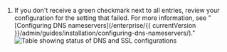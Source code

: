 1. If you don't receive a green checkmark next to all entries, review your configuration for the setting that failed. For more information, see "[Configuring DNS nameservers](/enterprise/{{ currentVersion }}/admin/guides/installation/configuring-dns-nameservers/)."
   ![Table showing status of DNS and SSL configurations](/assets/images/enterprise/management-console/domain-dns-ssl-settings-check.png)
